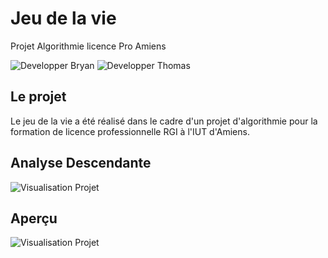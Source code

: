 # **Jeu de la vie**
Projet Algorithmie licence Pro Amiens

![Developper Bryan](http://images.xelyos.fr/md_status/developper/Bryan.png) ![Developper Thomas](http://images.xelyos.fr/md_status/developper/Thomas.png)

## Le projet
Le jeu de la vie a été réalisé dans le cadre d'un projet d'algorithmie pour la formation de licence professionnelle RGI à l'IUT d'Amiens.

## Analyse Descendante
![Visualisation Projet](http://images.xelyos.fr/git/jeu-de-la-vie/jeu-de-la-vie.png)

## Aperçu
![Visualisation Projet](http://images.xelyos.fr/git/jeu-de-la-vie/preview.gif)
